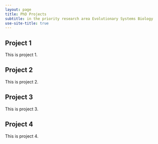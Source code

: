 ```yaml
---
layout: page
title: PhD Projects
subtitle: in the priority research area Evolutionary Systems Biology
use-site-title: true
---
```

## Project 1

This is project 1.


## Project 2

This is project 2.


## Project 3

This is project 3.


## Project 4

This is project 4.


